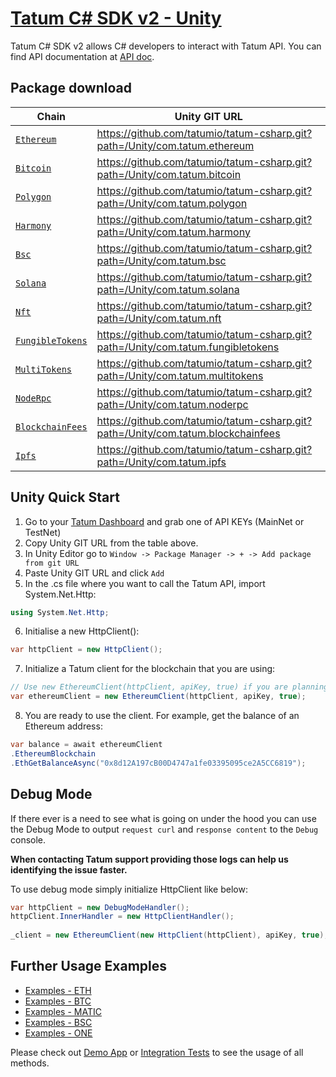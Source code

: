 # [Tatum C# SDK v2 - Unity](http://tatum.io/)

Tatum C# SDK v2 allows C# developers to interact with Tatum API. You can find API documentation at [API doc](https://tatum.io/apidoc).

## Package download

| Chain                       | Unity GIT URL                                                                    |
|-----------------------------|----------------------------------------------------------------------------------|
| [`Ethereum`](Ethereum)      | https://github.com/tatumio/tatum-csharp.git?path=/Unity/com.tatum.ethereum       |
| [`Bitcoin`](Bitcoin)        | https://github.com/tatumio/tatum-csharp.git?path=/Unity/com.tatum.bitcoin        |
| [`Polygon`](Polygon)        | https://github.com/tatumio/tatum-csharp.git?path=/Unity/com.tatum.polygon        |
| [`Harmony`](Harmony)        | https://github.com/tatumio/tatum-csharp.git?path=/Unity/com.tatum.harmony        |
| [`Bsc`](Bsc)            | https://github.com/tatumio/tatum-csharp.git?path=/Unity/com.tatum.bsc            |
| [`Solana`](Solana)         | https://github.com/tatumio/tatum-csharp.git?path=/Unity/com.tatum.solana         |
| [`Nft`](Nft)            | https://github.com/tatumio/tatum-csharp.git?path=/Unity/com.tatum.nft            |
| [`FungibleTokens`](FungibleTokens) | https://github.com/tatumio/tatum-csharp.git?path=/Unity/com.tatum.fungibletokens |
| [`MultiTokens`](MultiTokens)    | https://github.com/tatumio/tatum-csharp.git?path=/Unity/com.tatum.multitokens    |
| [`NodeRpc`](NodeRpc)        | https://github.com/tatumio/tatum-csharp.git?path=/Unity/com.tatum.noderpc        |
| [`BlockchainFees`](BlockchainFees) | https://github.com/tatumio/tatum-csharp.git?path=/Unity/com.tatum.blockchainfees |
| [`Ipfs`](Ipfs)           | https://github.com/tatumio/tatum-csharp.git?path=/Unity/com.tatum.ipfs           |

## Unity Quick Start
1. Go to your [Tatum Dashboard](https://dashboard.tatum.io) and grab one of API KEYs (MainNet or TestNet)
2. Copy Unity GIT URL from the table above.
3. In Unity Editor go to `Window -> Package Manager -> + -> Add package from git URL`
4. Paste Unity GIT URL and click `Add`
5. In the .cs file where you want to call the Tatum API, import System.Net.Http:
```cs
using System.Net.Http;
```
6. Initialise a new HttpClient():
```cs
var httpClient = new HttpClient();
```
7. Initialize a Tatum client for the blockchain that you are using:
```cs
// Use new EthereumClient(httpClient, apiKey, true) if you are planning to use local functions targeted at testnet.
var ethereumClient = new EthereumClient(httpClient, apiKey, true);
```
8. You are ready to use the client. For example, get the balance of an Ethereum address:
```cs
var balance = await ethereumClient
.EthereumBlockchain
.EthGetBalanceAsync("0x8d12A197cB00D4747a1fe03395095ce2A5CC6819");
```
## Debug Mode

If there ever is a need to see what is going on under the hood you can use the Debug Mode to output `request curl` and `response content` to the `Debug` console.

**When contacting Tatum support providing those logs can help us identifying the issue faster.**

To use debug mode simply initialize HttpClient like below:
```cs
var httpClient = new DebugModeHandler();
httpClient.InnerHandler = new HttpClientHandler();
        
_client = new EthereumClient(new HttpClient(httpClient), apiKey, true);
```

## Further Usage Examples

- [Examples - ETH](Examples/Ethereum/ETH_Examples.md)
- [Examples - BTC](Examples/Bitcoin/BTC_Examples.md)
- [Examples - MATIC](Examples/Polygon/MATIC_Examples.md)
- [Examples - BSC](Examples/BSC/BSC_Examples.md)
- [Examples - ONE](Examples/Harmony/ONE_Examples.md)

Please check out [Demo App](Tatum.CSharp.Demo) or [Integration Tests](https://github.com/tatumio/tatum-csharp/tree/develop/Tatum.CSharp.Ethereum.Tests.Integration) to see the usage of all methods.
